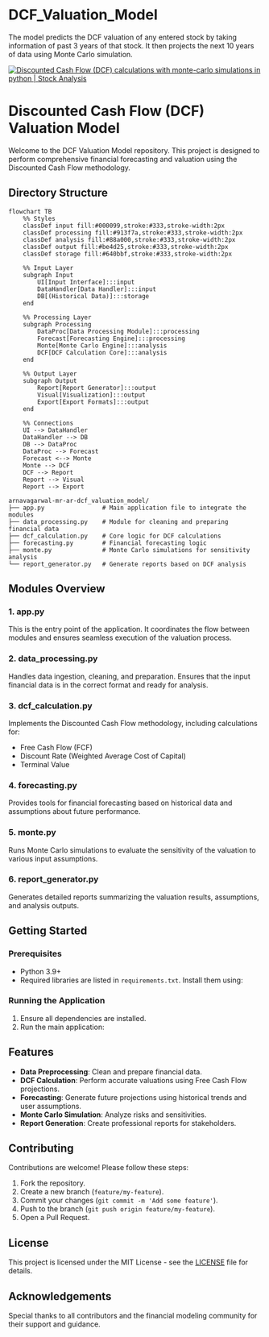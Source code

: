 # DCF_Valuation_Model
The model predicts the DCF valuation of any entered stock by taking information of past 3 years of that stock. It then projects the next 10 years of data using Monte Carlo simulation.

[![Discounted Cash Flow (DCF) calculations with monte-carlo simulations in python | Stock Analysis](https://img.youtube.com/vi/Qt-FsYG-IGI/0.jpg)](https://www.youtube.com/watch?v=Qt-FsYG-IGI&autoplay=1)

# Discounted Cash Flow (DCF) Valuation Model

Welcome to the DCF Valuation Model repository. This project is designed to perform comprehensive financial forecasting and valuation using the Discounted Cash Flow methodology.

## Directory Structure

```mermaid
flowchart TB
    %% Styles
    classDef input fill:#000099,stroke:#333,stroke-width:2px
    classDef processing fill:#913f7a,stroke:#333,stroke-width:2px
    classDef analysis fill:#88a000,stroke:#333,stroke-width:2px
    classDef output fill:#be4d25,stroke:#333,stroke-width:2px
    classDef storage fill:#640bbf,stroke:#333,stroke-width:2px
    
    %% Input Layer
    subgraph Input
        UI[Input Interface]:::input
        DataHandler[Data Handler]:::input
        DB[(Historical Data)]:::storage
    end
    
    %% Processing Layer
    subgraph Processing
        DataProc[Data Processing Module]:::processing
        Forecast[Forecasting Engine]:::processing
        Monte[Monte Carlo Engine]:::analysis
        DCF[DCF Calculation Core]:::analysis
    end
    
    %% Output Layer
    subgraph Output
        Report[Report Generator]:::output
        Visual[Visualization]:::output
        Export[Export Formats]:::output
    end
    
    %% Connections
    UI --> DataHandler
    DataHandler --> DB
    DB --> DataProc
    DataProc --> Forecast
    Forecast <--> Monte
    Monte --> DCF
    DCF --> Report
    Report --> Visual
    Report --> Export

```

```
arnavagarwal-mr-ar-dcf_valuation_model/
├── app.py                # Main application file to integrate the modules
├── data_processing.py    # Module for cleaning and preparing financial data
├── dcf_calculation.py    # Core logic for DCF calculations
├── forecasting.py        # Financial forecasting logic
├── monte.py              # Monte Carlo simulations for sensitivity analysis
└── report_generator.py   # Generate reports based on DCF analysis
```

## Modules Overview

### 1. **app.py**
This is the entry point of the application. It coordinates the flow between modules and ensures seamless execution of the valuation process.

### 2. **data_processing.py**
Handles data ingestion, cleaning, and preparation. Ensures that the input financial data is in the correct format and ready for analysis.

### 3. **dcf_calculation.py**
Implements the Discounted Cash Flow methodology, including calculations for:
- Free Cash Flow (FCF)
- Discount Rate (Weighted Average Cost of Capital)
- Terminal Value

### 4. **forecasting.py**
Provides tools for financial forecasting based on historical data and assumptions about future performance. 

### 5. **monte.py**
Runs Monte Carlo simulations to evaluate the sensitivity of the valuation to various input assumptions.

### 6. **report_generator.py**
Generates detailed reports summarizing the valuation results, assumptions, and analysis outputs.

## Getting Started

### Prerequisites
- Python 3.9+
- Required libraries are listed in `requirements.txt`. Install them using:



### Running the Application
1. Ensure all dependencies are installed.
2. Run the main application:



## Features
- **Data Preprocessing**: Clean and prepare financial data.
- **DCF Calculation**: Perform accurate valuations using Free Cash Flow projections.
- **Forecasting**: Generate future projections using historical trends and user assumptions.
- **Monte Carlo Simulation**: Analyze risks and sensitivities.
- **Report Generation**: Create professional reports for stakeholders.

## Contributing
Contributions are welcome! Please follow these steps:
1. Fork the repository.
2. Create a new branch (`feature/my-feature`).
3. Commit your changes (`git commit -m 'Add some feature'`).
4. Push to the branch (`git push origin feature/my-feature`).
5. Open a Pull Request.

## License
This project is licensed under the MIT License - see the [LICENSE](LICENSE) file for details.

## Acknowledgements
Special thanks to all contributors and the financial modeling community for their support and guidance.
